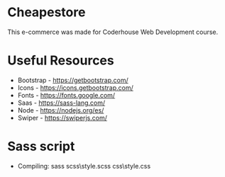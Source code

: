 # Cheapestore

This e-commerce was made for Coderhouse Web Development course.

# Useful Resources

- Bootstrap - https://getbootstrap.com/
- Icons - https://icons.getbootstrap.com/
- Fonts - https://fonts.google.com/
- Saas - https://sass-lang.com/
- Node - https://nodejs.org/es/
- Swiper - https://swiperjs.com/

# Sass script
- Compiling: sass scss\style.scss css\style.css